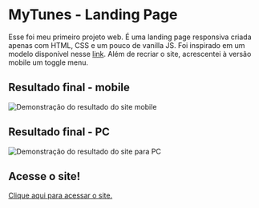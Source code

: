 # MyTunes - Landing Page
Esse foi meu primeiro projeto web. É uma landing page responsiva criada apenas com HTML, CSS e um pouco de vanilla JS. Foi inspirado em um modelo disponível nesse 
[link](https://jolly-kalam-23776e.netlify.app/mytunes/#showcase). Além de recriar o site, acrescentei à versão mobile um toggle menu.

## Resultado final - mobile
![Demonstração do resultado do site mobile](resultado-mobile.gif)
## Resultado final - PC
![Demonstração do resultado do site para PC](resultado-pc.gif)
## Acesse o site!
[Clique aqui para acessar o site.](https://pbombonato.github.io/landing-page-mytunes/)
 
